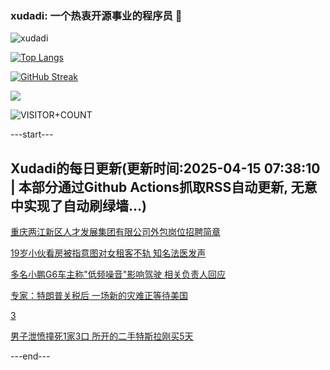 ### xudadi: 一个热衷开源事业的程序员 👋

![xudadi](https://github-readme-stats-git-masterorgs-github-readme-stats-team.vercel.app/api?username=xudadi)

[![Top Langs](https://github-readme-stats.vercel.app/api/top-langs/?username=xudadi)](https://github.com/anuraghazra/github-readme-stats)

[![GitHub Streak](https://streak-stats.demolab.com?user=xudadi&locale=zh_Hans)](https://git.io/streak-stats)

![](https://raw.githubusercontent.com/xudadi/xudadi/main/assets/github-contribution-grid-snake.svg)

![VISITOR+COUNT](https://komarev.com/ghpvc/?username=xudadi&label=VISITOR+COUNT)


---start---

## Xudadi的每日更新(更新时间:2025-04-15 07:38:10 | 本部分通过Github Actions抓取RSS自动更新, 无意中实现了自动刷绿墙...)

[重庆两江新区人才发展集团有限公司外包岗位招聘简章](https://www.gongkaoleida.com/article/2358899)

[19岁小伙看房被指意图对女租客不轨 知名法医发声](https://m.163.com/news/article/JT50TBV505561G0D.html)

[多名小鹏G6车主称"低频噪音"影响驾驶 相关负责人回应](https://m.163.com/news/article/JT50B6BC051492T3.html)

[专家：特朗普关税后 一场新的灾难正等待美国](https://m.163.com/news/article/JT4VUUDH00019B3E.html)

[3](https://m.163.com/touch/news/sub/domestic)

[男子泄愤撞死1家3口 所开的二手特斯拉刚买5天](https://m.163.com/news/article/JT4V4BTC0514BE2Q.html)

---end---
